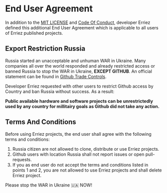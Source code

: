 # End User Agreement

In addition to the [MIT LICENSE](https://github.com/Erriez/ErriezMHZ19B/blob/master/LICENSE) and
[Code Of Conduct](https://github.com/Erriez/ErriezMHZ19B/blob/master/CODE_OF_CONDUCT.md), 
developer Erriez defined this additional End User Agreement which is applicable to all users of 
Erriez published projects.

## Export Restriction Russia

Russia started an unacceptable and unhuman WAR in Ukraine. Many companies all over the world responded and already restricted
access or banned Russia to stop the WAR in Ukraine, **EXCEPT GITHUB**. An official statement can be found in
[Github Trade Controls](https://docs.github.com/en/site-policy/other-site-policies/github-and-trade-controls).

Developer Erriez requested with other users to restrict Github access by Country and ban Russia without success. As a result: 

**Public available hardware and software projects can be unrestrictedly used by any country for millitairy goals as Github did not take any action.**

## Terms And Conditions

Before using Erriez projects, the end user shall agree with the following terms and conditions:

1. Russia citizen are not allowed to clone, distribute or use Erriez projects.
2. Github users with location Russia shall not report issues or open pull-requests.
3. If you as end user do not accept the terms and conditions listed in points 1 and 2, you are not allowed to use Erriez projects and shall delete Erriez project.

Please stop the WAR in Ukraine :ukraine: NOW!

